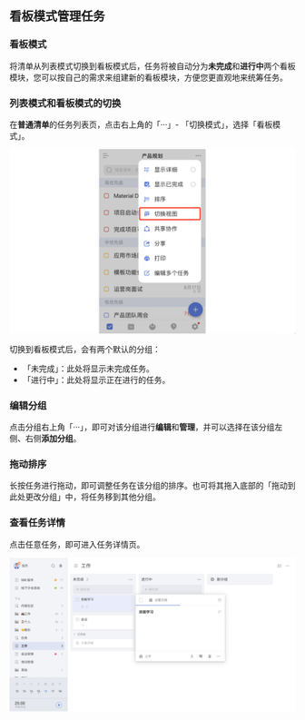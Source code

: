 ## 看板模式管理任务

### 看板模式

将清单从列表模式切换到看板模式后，任务将被自动分为**未完成**和**进行中**两个看板模块，您可以按自己的需求来组建新的看板模块，方便您更直观地来统筹任务。

### 列表模式和看板模式的切换

在**普通清单**的任务列表页，点击右上角的「···」- 「切换模式」，选择「看板模式」。

![](../../images/ios/102.png)

切换到看板模式后，会有两个默认的分组：

* 「未完成」：此处将显示未完成任务。
* 「进行中」：此处将显示正在进行的任务。


### 编辑分组

点击分组右上角「···」，即可对该分组进行**编辑**和**管理**，并可以选择在该分组左侧、右侧**添加分组**。


### 拖动排序

长按任务进行拖动，即可调整任务在该分组的排序。也可将其拖入底部的「拖动到此处更改分组」中，将任务移到其他分组。

### 查看任务详情

点击任意任务，即可进入任务详情页。

![](../../images/web/24.png)